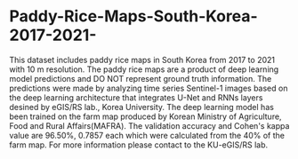 # Paddy-Rice-Maps-South-Korea-2017-2021-
This dataset includes paddy rice maps in South Korea from 2017 to 2021 with 10 m resolution. The paddy rice maps are a product of deep learning model predictions and DO NOT represent ground truth information. The predictions were made by analyzing time series Sentinel-1 images based on the deep learning architecture that integrates U-Net and RNNs layers desined by eGIS/RS lab., Korea University. The deep learning model has been trained on the farm map produced by Korean Ministry of Agriculture, Food and Rural Affairs(MAFRA). The validation accuracy and Cohen's kappa value are 96.50%, 0.7857 each which were calculated from the 40% of the farm map. For more information please contact to the KU-eGIS/RS lab.
